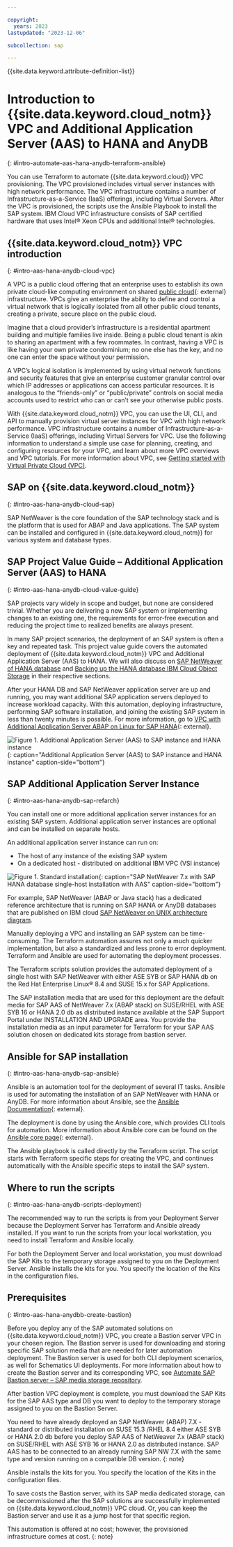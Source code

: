 ```yaml
---

copyright:
  years: 2023
lastupdated: "2023-12-06"

subcollection: sap

---
```


{{site.data.keyword.attribute-definition-list}}

# Introduction to {{site.data.keyword.cloud_notm}} VPC and Additional Application Server (AAS) to HANA and AnyDB
{: #intro-automate-aas-hana-anydb-terraform-ansible}

You can use Terraform to automate {{site.data.keyword.cloud}} VPC provisioning. The VPC provisioned includes virtual server instances with high network performance. The VPC infrastructure contains a number of Infrastructure-as-a-Service (IaaS) offerings, including Virtual Servers. After the VPC is provisioned, the scripts use the Ansible Playbook to install the SAP system. IBM Cloud VPC infrastructure consists of SAP certified hardware that uses Intel&reg; Xeon CPUs and additional Intel&reg; technologies.

## {{site.data.keyword.cloud_notm}} VPC introduction
{: #intro-aas-hana-anydb-cloud-vpc}

A VPC is a public cloud offering that an enterprise uses to establish its own private cloud-like computing environment on shared [public cloud](https://www.ibm.com/cloud){: external} infrastructure. VPCs give an enterprise the ability to define and control a virtual network that is logically isolated from all other public cloud tenants, creating a private, secure place on the public cloud.

Imagine that a cloud provider’s infrastructure is a residential apartment building and multiple families live inside. Being a public cloud tenant is akin to sharing an apartment with a few roommates. In contrast, having a VPC is like having your own private condominium; no one else has the key, and no one can enter the space without your permission.

A VPC’s logical isolation is implemented by using virtual network functions and security features that give an enterprise customer granular control over which IP addresses or applications can access particular resources. It is analogous to the “friends-only” or “public/private” controls on social media accounts used to restrict who can or can’t see your otherwise public posts.

With {{site.data.keyword.cloud_notm}} VPC, you can use the UI, CLI, and API to manually provision virtual server instances for VPC with high network performance. VPC infrastructure contains a number of Infrastructure-as-a-Service (IaaS) offerings, including Virtual Servers for VPC. Use the following information to understand a simple use case for planning, creating, and configuring resources for your VPC, and learn about more VPC overviews and VPC tutorials. For more information about VPC, see [Getting started with Virtual Private Cloud (VPC)](/docs/vpc?topic=vpc-getting-started).

## SAP on {{site.data.keyword.cloud_notm}}
{: #intro-aas-hana-anydb-cloud-sap}

SAP NetWeaver is the core foundation of the SAP technology stack and is the platform that is used for ABAP and Java applications. The SAP system can be installed and configured in {{site.data.keyword.cloud_notm}} for various system and database types.



## SAP Project Value Guide – Additional Application Server (AAS) to HANA
{: #intro-aas-hana-anydb-cloud-value-guide}

SAP projects vary widely in scope and budget, but none are considered trivial. Whether you are delivering a new SAP system or implementing changes to an existing one, the requirements for error-free execution and reducing the project time to realized benefits are always present.

In many SAP project scenarios, the deployment of an SAP system is often a key and repeated task. This project value guide covers the automated deployment of {{site.data.keyword.cloud_notm}} VPC and Additional Application Server (AAS) to HANA. We will also discuss on [SAP NetWeaver of HANA database](/docs/sap?topic=sap-intro-automate-deploy-vpc-terraform-ansible&interface=ui) and [Backing up the HANA database IBM Cloud Object Storage](/docs/sap?topic=sap-sap-automate-intro-hana-db-backup-cos&interface=ui) in their respective sections.

After your HANA DB and SAP NetWeaver application server are up and running, you may want additional SAP application servers deployed to increase workload capacity. With this automation, deploying infrastructure, performing SAP software installation, and joining the existing SAP system in less than twenty minutes is possible. For more information, go to [VPC with Additional Application Server ABAP on Linux for SAP HANA](https://cloud.ibm.com/catalog/architecture/deploy-arch-ibm-sap-vpc-automation-hana-nw-abap-aas-51f5ccbc-23fe-42d0-a17c-7a90b73da835-global){: external}.

 ![Figure 1. Additional Application Server (AAS) to SAP instance and HANA instance](../images/sap_value_guide_aas.svg "Additional Application Server (AAS) to SAP instance and HANA instance"){: caption="Additional Application Server (AAS) to SAP instance and HANA instance" caption-side="bottom"}

## SAP Additional Application Server Instance
{: #intro-aas-hana-anydb-sap-refarch}

You can install one or more additional application server instances for an existing SAP system. Additional application server instances are optional and can be installed on separate hosts.

An additional application server instance can run on:

*   The host of any instance of the existing SAP system
*   On a dedicated host - distributed on additional IBM VPC (VSI instance)

![Figure 1. Standard installation](../images/refarch-sap-hana-single-host-all-q2-23.svg "SAP NetWeaver 7.x with SAP HANA database single-host installation with AAS"){: caption="SAP NetWeaver 7.x with SAP HANA database single-host installation with AAS" caption-side="bottom"}

For example, SAP NetWeaver (ABAP or Java stack) has a dedicated reference architecture that is running on SAP HANA or AnyDB databases that are published on IBM cloud [SAP NetWeaver on UNIX architecture diagram](/docs/sap?topic=sap-sap-refarch-nw-sybase#sap-netweaver-arch-diag-syb).

Manually deploying a VPC and installing an SAP system can be time-consuming. The Terraform automation assures not only a much quicker implementation, but also a standardized and less prone to error deployment. Terraform and Ansible are used for automating the deployment processes.

The Terraform scripts solution provides the automated deployment of a single host with SAP NetWeaver with either ASE SYB or SAP HANA db on the Red Hat Enterprise Linux® 8.4 and SUSE 15.x for SAP Applications.

The SAP installation media that are used for this deployment are the default media for SAP AAS of NetWeaver 7.x (ABAP stack) on SUSE/RHEL with ASE SYB 16 or HANA 2.0 db as distributed instance available at the SAP Support Portal under INSTALLATION AND UPGRADE area. You provide the installation media as an input parameter for Terraform for your SAP AAS solution chosen on dedicated kits storage from bastion server.

## Ansible for SAP installation
{: #intro-aas-hana-anydb-sap-ansible}

Ansible is an automation tool for the deployment of several IT tasks. Ansible is used for automating the installation of an SAP NetWeaver with HANA or AnyDB. For more information about Ansible, see the [Ansible Documentation](https://docs.ansible.com/ansible/latest/index.html){: external}.

The deployment is done by using the Ansible core, which provides CLI tools for automation. More information about Ansible core can be found on the [Ansible core page](https://docs.ansible.com/ansible-core/devel/index.html){: external}.

The Ansible playbook is called directly by the Terraform script. The script starts with Terraform specific steps for creating the VPC, and continues automatically with the Ansible specific steps to install the SAP system.

## Where to run the scripts
{: #intro-aas-hana-anydb-scripts-deployment}

The recommended way to run the scripts is from your Deployment Server because the Deployment Server has Terraform and Ansible already installed. If you want to run the scripts from your local workstation, you need to install Terraform and Ansible locally.

For both the Deployment Server and local workstation, you must download the SAP Kits to the temporary storage assigned to you on the Deployment Server. Ansible installs the kits for you. You specify the location of the Kits in the configuration files.

## Prerequisites
{: #intro-aas-hana-anydbb-create-bastion}

Before you deploy any of the SAP automated solutions on {{site.data.keyword.cloud_notm}} VPC, you create a Bastion server VPC in your chosen region. The Bastion server is used for downloading and storing specific SAP solution media that are needed for later automation deployment. The Bastion server is used for both CLI deployment scenarios, as well for Schematics UI deployments. For more information about how to create the Bastion server and its corresponding VPC, see [Automate SAP Bastion server – SAP media storage repository](/docs/sap?topic=sap-sap-bastion-server).

After bastion VPC deployment is complete, you must download the SAP Kits for the SAP AAS type and DB you want to deploy to the temporary storage assigned to you on the Bastion Server.

You need to have already deployed an SAP NetWeaver (ABAP) 7.X -standard or distributed installation on SUSE 15.3 /RHEL 8.4 either ASE SYB or HANA 2.0 db before you deploy SAP AAS of NetWeaver 7.x (ABAP stack) on SUSE/RHEL with ASE SYB 16 or HANA 2.0 as distributed instance. SAP AAS has to be connected to an already running SAP NW 7.X with the same type and version running on a compatible DB version.
{: note}

Ansible installs the kits for you. You specify the location of the Kits in the configuration files.

To save costs the Bastion server, with its SAP media dedicated storage, can be decommissioned after the SAP solutions are successfully implemented on {{site.data.keyword.cloud_notm}} VPC cloud. Or, you can keep the Bastion server and use it as a jump host for that specific region.

This automation is offered at no cost; however, the provisioned infrastructure comes at cost.
{: note}
